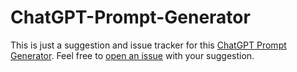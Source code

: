 # ChatGPT-Prompt-Generator

This is just a suggestion and issue tracker for this [ChatGPT Prompt Generator](https://ai.choban.science/t/chatgpt-prompt-generator). Feel free to [open an issue](https://github.com/Choban-Vitalii/ChatGPT-Prompt-Generator/issues/new) with your suggestion.
